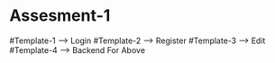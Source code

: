 # Assesment-1
#Template-1 --> Login
#Template-2 --> Register
#Template-3 --> Edit
#Template-4 --> Backend For Above
